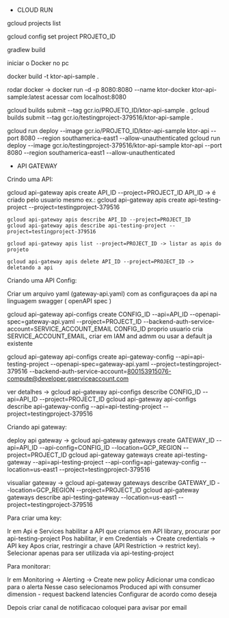 - CLOUD RUN

gcloud projects list

gcloud config set project PROJETO_ID

gradlew build

iniciar o Docker no pc

docker build -t ktor-api-sample .

rodar docker -> docker run -d -p 8080:8080 --name ktor-docker ktor-api-sample:latest
acessar com localhost:8080

gcloud builds submit --tag gcr.io/PROJETO_ID/ktor-api-sample .
gcloud builds submit --tag gcr.io/testingproject-379516/ktor-api-sample .

gcloud run deploy --image gcr.io/PROJETO_ID/ktor-api-sample ktor-api --port 8080 --region southamerica-east1 --allow-unauthenticated
gcloud run deploy --image gcr.io/testingproject-379516/ktor-api-sample ktor-api --port 8080 --region southamerica-east1 --allow-unauthenticated


- API GATEWAY

Crindo uma API:

gcloud api-gateway apis create API_ID --project=PROJECT_ID
API_ID -> é criado pelo usuario mesmo
ex.: gcloud api-gateway apis create api-testing-project --project=testingproject-379516

	gcloud api-gateway apis describe API_ID --project=PROJECT_ID
	gcloud api-gateway apis describe api-testing-project --project=testingproject-379516

	gcloud api-gateway apis list --project=PROJECT_ID -> listar as apis do projeto

	gcloud api-gateway apis delete API_ID --project=PROJECT_ID -> deletando a api


Criando uma API Config:

Criar um arquivo yaml (gateway-api.yaml) com as configuraçoes da api na linguagem swagger ( openAPI spec )

gcloud api-gateway api-configs create CONFIG_ID --api=API_ID --openapi-spec=gateway-api.yaml --project=PROJECT_ID --backend-auth-service-account=SERVICE_ACCOUNT_EMAIL
	CONFIG_ID proprio usuario cria
	SERVICE_ACCOUNT_EMAIL, criar em IAM and admm ou usar a default ja existente

gcloud api-gateway api-configs create api-gateway-config --api=api-testing-project --openapi-spec=gateway-api.yaml --project=testingproject-379516 --backend-auth-service-account=800153915076-compute@developer.gserviceaccount.com

ver detalhes -> gcloud api-gateway api-configs describe CONFIG_ID --api=API_ID --project=PROJECT_ID
gcloud api-gateway api-configs describe api-gateway-config --api=api-testing-project --project=testingproject-379516

Criando api gateway:


deploy api gateway -> gcloud api-gateway gateways create GATEWAY_ID --api=API_ID --api-config=CONFIG_ID --location=GCP_REGION --project=PROJECT_ID
gcloud api-gateway gateways create api-testing-gateway --api=api-testing-project --api-config=api-gateway-config --location=us-east1 --project=testingproject-379516

visualiar gateway -> gcloud api-gateway gateways describe GATEWAY_ID --location=GCP_REGION --project=PROJECT_ID
gcloud api-gateway gateways describe api-testing-gateway --location=us-east1 --project=testingproject-379516



Para criar uma key:

Ir em Api e Services
habilitar a API que criamos em API library, procurar por api-testing-project
Pos habilitar, ir em Credentials -> Create credentials -> API key
Apos criar, restringir a chave (API Restriction -> restrict key). Selecionar apenas para ser utilizada via api-testing-project


Para monitorar:

Ir em Monitoring -> Alerting -> Create new policy
Adicionar uma condicao para o alerta
Nesse caso selecionamos Produced api with consumer dimension - request backend latencies
Configurar de acordo como deseja

Depois criar canal de notificacao
coloquei para avisar por email


